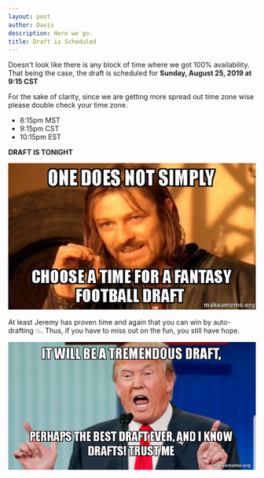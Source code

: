 ```yaml
---
layout: post
author: Davis
description: Here we go.
title: Draft is Scheduled
---
```

Doesn't look like there is any block of time where we got 100% availability. That being the case, the draft is scheduled for **Sunday, August 25, 2019 at 9:15 CST**

For the sake of clarity, since we are getting more spread out time zone wise please double check your time zone.
- 8:15pm MST
- 9:15pm CST
- 10:15pm EST 

**DRAFT IS TONIGHT**

<img class="center" src="/assets/timefordraft.jpg" alt="Time for Draft">

At least Jeremy has proven time and again that you can win by auto-drafting 💥. Thus, if you have to miss out on the fun, you still have hope.

<img class="center" src="/assets/tremendousdraft.jpg" alt="Tremendous">
